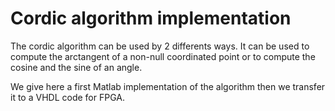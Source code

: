 # Cordic algorithm implementation

The cordic algorithm can be used by 2 differents ways. It can be used to compute the arctangent of a non-null coordinated point or to compute the cosine and the sine of an angle.

We give here a first Matlab implementation of the algorithm then we transfer it to a VHDL code for FPGA.

